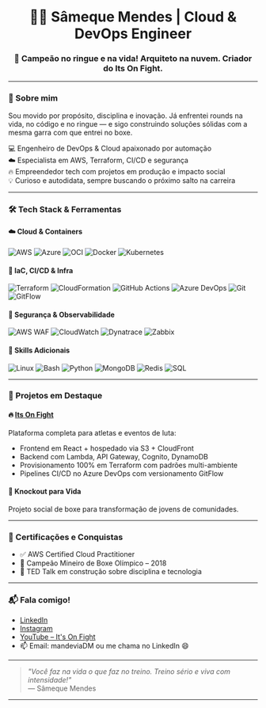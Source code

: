 <h1 align="center">👊🏽 Sâmeque Mendes | Cloud & DevOps Engineer</h1>
<h3 align="center">🥊 Campeão no ringue e na vida! Arquiteto na nuvem. Criador do Its On Fight.</h3>

---

### 🧠 Sobre mim

Sou movido por propósito, disciplina e inovação. Já enfrentei rounds na vida, no código e no ringue — e sigo construindo soluções sólidas com a mesma garra com que entrei no boxe.

💻 Engenheiro de DevOps & Cloud apaixonado por automação  
☁️ Especialista em AWS, Terraform, CI/CD e segurança  
🔥 Empreendedor tech com projetos em produção e impacto social  
💡 Curioso e autodidata, sempre buscando o próximo salto na carreira

---

### 🛠️ Tech Stack & Ferramentas

#### ☁️ Cloud & Containers

![AWS](https://img.shields.io/badge/AWS-%23FF9900.svg?style=for-the-badge&logo=amazonaws&logoColor=white)
![Azure](https://img.shields.io/badge/Azure-%230072C6.svg?style=for-the-badge&logo=microsoftazure&logoColor=white)
![OCI](https://img.shields.io/badge/Oracle_Cloud-%23F80000?style=for-the-badge&logo=oracle&logoColor=white)
![Docker](https://img.shields.io/badge/Docker-%230db7ed.svg?style=for-the-badge&logo=docker&logoColor=white)
![Kubernetes](https://img.shields.io/badge/Kubernetes-%23326ce5.svg?style=for-the-badge&logo=kubernetes&logoColor=white)

#### 🔧 IaC, CI/CD & Infra

![Terraform](https://img.shields.io/badge/Terraform-%235835CC.svg?style=for-the-badge&logo=terraform&logoColor=white)
![CloudFormation](https://img.shields.io/badge/CloudFormation-%23D93F00.svg?style=for-the-badge&logo=amazonaws&logoColor=white)
![GitHub Actions](https://img.shields.io/badge/GitHub_Actions-%232671E5.svg?style=for-the-badge&logo=githubactions&logoColor=white)
![Azure DevOps](https://img.shields.io/badge/Azure_DevOps-%23007ACC.svg?style=for-the-badge&logo=azuredevops&logoColor=white)
![Git](https://img.shields.io/badge/Git-%23F05032.svg?style=for-the-badge&logo=git&logoColor=white)
![GitFlow](https://img.shields.io/badge/GitFlow-%23E94E77.svg?style=for-the-badge)

#### 🔐 Segurança & Observabilidade

![AWS WAF](https://img.shields.io/badge/WAF-%23F58536.svg?style=for-the-badge&logo=amazonaws&logoColor=white)
![CloudWatch](https://img.shields.io/badge/CloudWatch-%233498DB.svg?style=for-the-badge&logo=amazonaws&logoColor=white)
![Dynatrace](https://img.shields.io/badge/Dynatrace-%230066CC.svg?style=for-the-badge&logo=dynatrace&logoColor=white)
![Zabbix](https://img.shields.io/badge/Zabbix-%23C21325.svg?style=for-the-badge&logo=zabbix&logoColor=white)

#### 🧠 Skills Adicionais

![Linux](https://img.shields.io/badge/Linux-%23FCC624.svg?style=for-the-badge&logo=linux&logoColor=black)
![Bash](https://img.shields.io/badge/Bash-%234EAA25.svg?style=for-the-badge&logo=gnu-bash&logoColor=white)
![Python](https://img.shields.io/badge/Python-%233776AB.svg?style=for-the-badge&logo=python&logoColor=white)
![MongoDB](https://img.shields.io/badge/MongoDB-%2347A248.svg?style=for-the-badge&logo=mongodb&logoColor=white)
![Redis](https://img.shields.io/badge/Redis-%23DC382D.svg?style=for-the-badge&logo=redis&logoColor=white)
![SQL](https://img.shields.io/badge/SQL-%2300C7B7.svg?style=for-the-badge)

---

### 🧩 Projetos em Destaque

#### 🔥 [Its On Fight](https://itsonfight.club)  
Plataforma completa para atletas e eventos de luta:
- Frontend em React + hospedado via S3 + CloudFront
- Backend com Lambda, API Gateway, Cognito, DynamoDB
- Provisionamento 100% em Terraform com padrões multi-ambiente
- Pipelines CI/CD no Azure DevOps com versionamento GitFlow

#### 🥋 Knockout para Vida  
Projeto social de boxe para transformação de jovens de comunidades.

---

### 🎯 Certificações e Conquistas

- ✅ AWS Certified Cloud Practitioner
- 🥇 Campeão Mineiro de Boxe Olímpico – 2018
- 📣 TED Talk em construção sobre disciplina e tecnologia

---

### 📬 Fala comigo!

- [LinkedIn](https://www.linkedin.com/in/samequemendes)
- [Instagram](https://instagram.com/itsonfight.club)
- [YouTube – It's On Fight](https://www.youtube.com/@itsonfight)
- 📫 Email: mandeviaDM ou me chama no LinkedIn 😄

---

> *"Você faz na vida o que faz no treino. Treino sério e viva com intensidade!"*  
> — Sâmeque Mendes

---

